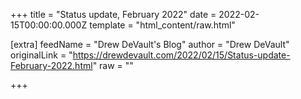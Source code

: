 
+++
title = "Status update, February 2022"
date = 2022-02-15T00:00:00.000Z
template = "html_content/raw.html"

[extra]
feedName = "Drew DeVault's Blog"
author = "Drew DeVault"
originalLink = "https://drewdevault.com/2022/02/15/Status-update-February-2022.html"
raw = ""

+++

